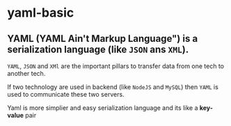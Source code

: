 # yaml-basic

## **YAML** (YAML Ain't Markup Language") is a serialization language (like `JSON` ans `XML`).

`YAML`, `JSON` and `XMl` are the important pillars to transfer data from one tech to another tech. 

If two technology are used in backend (like `NodeJS` and `MySQL`) then `YAML` is used to communicate these two servers.

Yaml is more simplier and easy serialization language and its like a **key-value** pair
